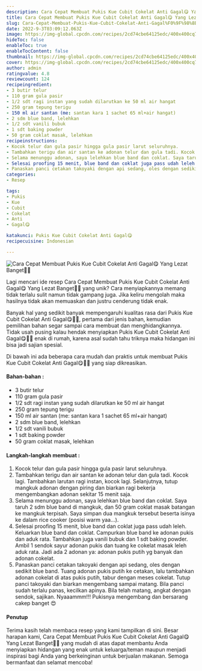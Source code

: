 ```yaml
---
description: Cara Cepat Membuat Pukis Kue Cubit Cokelat Anti Gagal😋 Yang Lezat Banget"
title: Cara Cepat Membuat Pukis Kue Cubit Cokelat Anti Gagal😋 Yang Lezat Banget
slug: Cara-Cepat-Membuat-Pukis-Kue-Cubit-Cokelat-Anti-Gagal%F0%9F%98%8B-Yang-Lezat-Banget
date: 2022-9-3T03:09:12.063Z
image: https://img-global.cpcdn.com/recipes/2cd74cbe64125edc/400x400cq70/photo.jpg
hideToc: false
enableToc: true
enableTocContent: false
thumbnail: https://img-global.cpcdn.com/recipes/2cd74cbe64125edc/400x400cq70/photo.jpg
cover: https://img-global.cpcdn.com/recipes/2cd74cbe64125edc/400x400cq70/photo.jpg
author: admin
ratingvalue: 4.8
reviewcount: 124
recipeingredient:
- 3 butir telur
- 110 gram gula pasir
- 1/2 sdt ragi instan yang sudah dilarutkan ke 50 ml air hangat
- 250 gram tepung terigu
- 150 ml air santan (me: santan kara 1 sachet 65 ml+air hangat)
- 2 sdm blue band, lelehkan
- 1/2 sdt vanili bubuk
- 1 sdt baking powder
- 50 gram coklat masak, lelehkan
recipeinstructions:
- Kocok telur dan gula pasir hingga gula pasir larut seluruhnya.
- Tambahkan terigu dan air santan ke adonan telur dan gula tadi. Kocok lagi. Tambahkan larutan ragi instan, kocok lagi. Selanjutnya, tutup mangkuk adonan dengan piring dan biarkan ragi bekerja mengembangkan adonan sekitar 15 menit saja.
- Selama menunggu adonan, saya lelehkan blue band dan coklat. Saya taruh 2 sdm blue band di mangkuk, dan 50 gram coklat masak batangan ke mangkuk terpisah. Saya simpan dua mangkuk tersebut beserta isinya ke dalam rice cooker (posisi warm yaa...).
- Selesai proofing 15 menit, blue band dan coklat juga pass udah leleh. Keluarkan blue band dan coklat. Campurkan blue band ke adonan pukis dan aduk rata. Tambahkan juga vanili bubuk dan 1 sdt baking powder. Ambil 1 sendok sayur adonan pukis dan tuang ke cokelat masak leleh aduk rata. Jadi ada 2 adonan ya: adonan pukis putih yg banyak dan adonan cokelat.
- Panaskan panci cetakan takoyaki dengan api sedang, oles dengan sedikit blue band. Tuang adonan pukis putih ke cetakan, lalu tambahkan adonan cokelat di atas pukis putih, tabur dengan meses cokelat. Tutup panci takoyaki dan biarkan mengembang sampai matang. Bila panci sudah terlalu panas, kecilkan apinya. Bila telah matang, angkat dengan sendok, sajikan. Nyaaammm!!! Pukisnya mengembang dan bersarang cakep banget 😍
categories:
- Resep

tags:
- Pukis
- Kue
- Cubit
- Cokelat
- Anti
- Gagal😋

katakunci: Pukis Kue Cubit Cokelat Anti Gagal😋
recipecuisine: Indonesian

---
```


![Cara Cepat Membuat Pukis Kue Cubit Cokelat Anti Gagal😋 Yang Lezat Banget👩‍🍳](https://img-global.cpcdn.com/recipes/2cd74cbe64125edc/400x400cq70/photo.jpg)

Lagi mencari ide resep Cara Cepat Membuat Pukis Kue Cubit Cokelat Anti Gagal😋 Yang Lezat Banget👩‍🍳 yang unik? Cara menyiapkannya memang tidak terlalu sulit namun tidak gampang juga. Jika keliru mengolah maka hasilnya tidak akan memuaskan dan justru cenderung tidak enak.

Banyak hal yang sedikit banyak mempengaruhi kualitas rasa dari Pukis Kue Cubit Cokelat Anti Gagal😋👩‍🍳, pertama dari jenis bahan, kemudian pemilihan bahan segar sampai cara membuat dan menghidangkannya. Tidak usah pusing kalau hendak menyiapkan Pukis Kue Cubit Cokelat Anti Gagal😋👩‍🍳 enak di rumah, karena asal sudah tahu triknya maka hidangan ini bisa jadi sajian spesial.

Di bawah ini ada beberapa cara mudah dan praktis untuk membuat Pukis Kue Cubit Cokelat Anti Gagal😋👩‍🍳 yang siap dikreasikan.

<!--inarticleads1-->

#### Bahan-bahan :

- 3 butir telur
- 110 gram gula pasir
- 1/2 sdt ragi instan yang sudah dilarutkan ke 50 ml air hangat
- 250 gram tepung terigu
- 150 ml air santan (me: santan kara 1 sachet 65 ml+air hangat)
- 2 sdm blue band, lelehkan
- 1/2 sdt vanili bubuk
- 1 sdt baking powder
- 50 gram coklat masak, lelehkan

<!--inarticleads2-->

#### Langkah-langkah membuat :

1. Kocok telur dan gula pasir hingga gula pasir larut seluruhnya.
1. Tambahkan terigu dan air santan ke adonan telur dan gula tadi. Kocok lagi. Tambahkan larutan ragi instan, kocok lagi. Selanjutnya, tutup mangkuk adonan dengan piring dan biarkan ragi bekerja mengembangkan adonan sekitar 15 menit saja.
1. Selama menunggu adonan, saya lelehkan blue band dan coklat. Saya taruh 2 sdm blue band di mangkuk, dan 50 gram coklat masak batangan ke mangkuk terpisah. Saya simpan dua mangkuk tersebut beserta isinya ke dalam rice cooker (posisi warm yaa...).
1. Selesai proofing 15 menit, blue band dan coklat juga pass udah leleh. Keluarkan blue band dan coklat. Campurkan blue band ke adonan pukis dan aduk rata. Tambahkan juga vanili bubuk dan 1 sdt baking powder. Ambil 1 sendok sayur adonan pukis dan tuang ke cokelat masak leleh aduk rata. Jadi ada 2 adonan ya: adonan pukis putih yg banyak dan adonan cokelat.
1. Panaskan panci cetakan takoyaki dengan api sedang, oles dengan sedikit blue band. Tuang adonan pukis putih ke cetakan, lalu tambahkan adonan cokelat di atas pukis putih, tabur dengan meses cokelat. Tutup panci takoyaki dan biarkan mengembang sampai matang. Bila panci sudah terlalu panas, kecilkan apinya. Bila telah matang, angkat dengan sendok, sajikan. Nyaaammm!!! Pukisnya mengembang dan bersarang cakep banget 😍

#### Penutup

Terima kasih telah membaca resep yang kami tampilkan di sini. Besar harapan kami, Cara Cepat Membuat Pukis Kue Cubit Cokelat Anti Gagal😋 Yang Lezat Banget👩‍🍳 yang mudah di atas dapat membantu Anda menyiapkan hidangan yang enak untuk keluarga/teman maupun menjadi inspirasi bagi Anda yang berkeinginan untuk berjualan makanan. Semoga bermanfaat dan selamat mencoba!